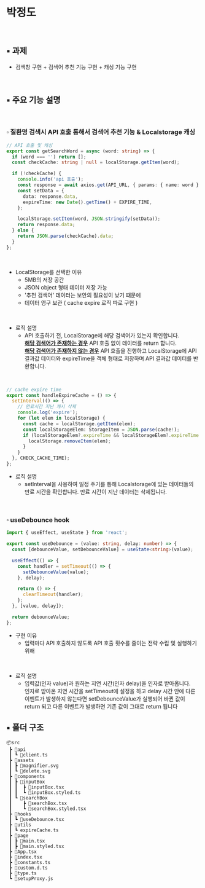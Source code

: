 # 박정도

<br />


## ▪️ 과제
- 검색창 구현 + 검색어 추천 기능 구현 + 캐싱 기능 구현

<br />

## ▪️ 주요 기능 설명 
<br>

### ▫️ **질환명 검색시 API 호출 통해서 검색어 추천 기능 & Localstorage 캐싱**


```ts
// API 호출 및 캐싱
export const getSearchWord = async (word: string) => {
  if (word === '') return [];
  const checkCache: string | null = localStorage.getItem(word);

  if (!checkCache) {
    console.info('api 호출');
    const response = await axios.get(API_URL, { params: { name: word } });
    const setData = {
      data: response.data,
      expireTime: new Date().getTime() + EXPIRE_TIME,
    };

    localStorage.setItem(word, JSON.stringify(setData));
    return response.data;
  } else {
    return JSON.parse(checkCache).data;
  }
};
```
<br>

- LocalStorage를 선택한 이유
  - 5MB의 저장 공간
  - JSON object 형태 데이터 저장 가능
  - '추천 검색어' 데이터는 보안의 필요성이 낮기 떄문에
  - 데이터 영구 보관 ( cache expire 로직 따로 구현 )

<br>

- 로직 설명
  - API 호출하기 전, LocalStorage에 해당 검색어가 있는지 확인합니다. <br>
  **<U>해당 검색어가 존재하는 경우</U>** API 호출 없이 데이터를 return 합니다. <br>
  **<U>해당 검색어가 존재하지 않는 경우</U>** API 호출을 진행하고 LocalStorage에 API 결과값 데이터와 expireTime을 객체 형태로 저장하며 API 결과값 데이터를 반환합니다.

<br>

```ts
// cache expire time
export const handleExpireCache = () => {
  setInterval(() => {
    // 만료시간 지난 캐시 삭제
    console.log('expire');
    for (let elem in localStorage) {
      const cache = localStorage.getItem(elem);
      const localStorageElem: StorageItem = JSON.parse(cache!);
      if (localStorageElem?.expireTime && localStorageElem?.expireTime <= Date.now()) {
        localStorage.removeItem(elem);
      }
    }
  }, CHECK_CACHE_TIME);
};
```

- 로직 설명 
  - setInterval을 사용하여 일정 주기를 통해 Localstorage에 있는 데이터들의 만료 시간을 확인합니다. 만료 시간이 지난 데이터는 삭제됩니다.

<br>

### ▫️ **useDebounce hook**

```ts
import { useEffect, useState } from 'react';

export const useDebounce = (value: string, delay: number) => {
  const [debounceValue, setDebounceValue] = useState<string>(value);

  useEffect(() => {
    const handler = setTimeout(() => {
      setDebounceValue(value);
    }, delay);

    return () => {
      clearTimeout(handler);
    };
  }, [value, delay]);

  return debounceValue;
};

```

- 구현 이유 
  - 입력마다 API 호출하지 않도록 API 호출 횟수를 줄이는 전략 수립 및 실행하기 위해

<br>

- 로직 설명 
  - 입력값(인자 value)과 원하는 지연 시간(인자 delay)을 인자로 받아옵니다. <br>
  인자로 받아온 지연 시간을 setTimeout에 설정을 하고 
  delay 시간 안에 다른 이벤트가 발생하지 않는다면 setDebounceValue가 실행되어 바뀐 값이 return 되고 다른 이벤트가 발생하면 기존 값이 그대로 return 됩니다



## ▪️ 폴더 구조
```
📦src
 ┣ 📂api
 ┃ ┗ 📜client.ts
 ┣ 📂assets
 ┃ ┣ 📜magnifier.svg
 ┃ ┗ 📜delete.svg
 ┣ 📂components
 ┃ ┣ 📂inputBox
 ┃ ┃  ┣ 📜inputBox.tsx
 ┃ ┃  ┗ 📜inputBox.styled.ts
 ┃ ┗ 📂searchBox
 ┃    ┣ 📜searchBox.tsx
 ┃    ┗ 📜searchBox.styled.tsx
 ┣ 📂hooks
 ┃ ┗ 📜useDebounce.tsx 
 ┣ 📂utils
 ┃ ┗ expireCache.ts
 ┣ 📂page
 ┃ ┣ 📜main.tsx
 ┃ ┣ 📜main.styled.tsx
 ┣ 📜App.tsx
 ┣ 📜index.tsx
 ┣ 📜constants.ts
 ┣ 📜custom.d.ts
 ┣ 📜type.ts
 ┗ 📜setupProxy.js
 ```